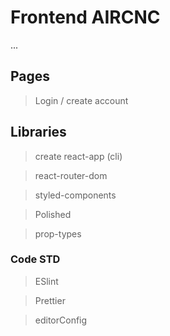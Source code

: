 # Frontend AIRCNC

...

## Pages

> Login / create account



## Libraries
> create react-app (cli)

> react-router-dom

> styled-components

> Polished

> prop-types


### Code STD

> ESlint

> Prettier

> editorConfig



